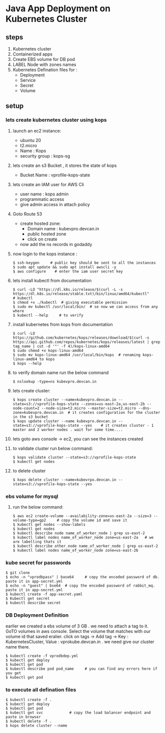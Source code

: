 # Java App Deployment on Kubernetes Cluster

## steps

1. Kubernetes cluster
2. Containerized apps
3. Create EBS volume for DB pod
4. LABEL Node with zones names
5. Kubernetes Defination files for :
   * Deployment
   * Service
   * Secret
   * Volume

## setup

### lets create kubernetes cluster using kops

1. launch an ec2 instance:
   * ubuntu 20
   * t2.micro
   * Name : Kops
   * security group : kops-sg

2. lets create an s3 Bucket , it stores the state of kops
   * Bucket Name : vprofile-kops-state

3. lets create an IAM user for AWS Cli
   * user name : kops admin
   * programmatic access
   * give admin access in attach policy

4. Goto Route 53
   * create hosted zone:
     * Domain name : kubevpro.devcan.in
     * public hosted zone
     * click on create
   * now add the ns records in godaddy

5. now login to the kops instance :

    ```console
    $ ssh-keygen     # public key should be sent to all the instances
    $ sudo apt update && sudo apt install awscli -y
    $ aws configure    # enter the iam user secret key
    ```

6. lets install kubectl from documentation

    ```console
    $ curl -LO "https://dl.k8s.io/release/$(curl -L -s https://dl.k8s.io/release/stable.txt)/bin/linux/amd64/kubectl"         # kubectl
    $ chmod +x ./kubectl  # giving executable permission
    $ sudo mv kubectl /usr/local/bin/  # so now we can access from any where
    $ kubectl --help     # to verify
    ```

7. install kubernetes from kops from documentation

    ```console
    $ curl -LO https://github.com/kubernetes/kops/releases/download/$(curl -s https://api.github.com/repos/kubernetes/kops/releases/latest | grep tag_name | cut -d '"' -f 4)/kops-linux-amd64
    $ sudo chmod +x kops-linux-amd64
    $ sudo mv kops-linux-amd64 /usr/local/bin/kops  # renaming kops-linux-amd64 to kops
    $ kops --help
    ```

8. to verify domain name run the below command

    ```console
    $ nslookup -type=ns kubevpro.devcan.in
    ```

9. lets create cluster:

    ```console
    $ kops create cluster --name=kubevpro.devcan.in --state=s3://vprofile-kops-state --zones=us-east-2a,us-east-2b --node-count=2 --node-size=t2.micro --master-size=t2.micro --dns-zone=kubevpro.devcan.in  # it creates configuration for the cluster in the s3 bucket
    $ kops update cluster --name kubevpro.devcan.in --state=s3://vprofile-kops-state --yes    # it creates cluster - 1 master and 2 worker nodes . wait for some time....
    ```

10. lets goto aws console -> ec2, you can see the instances created
11. to validate cluster run below command:

    ```console
    $ kops validate cluster --state=s3://vprofile-kops-state
    $ kubectl get nodes 
    ```

12. to delete cluster

    ```console
    $ kops delete cluster --name=kubevrpo.devcan.in --state=s3://vprofile-kops-state --yes
    ```

### ebs volume for mysql

1. run the below command:

   ```console
   $ aws ec2 create-volume --availability-zone=us-east-2a --size=3 --volume-type=gp2     # copy the volume id and save it
   $ kubectl get nodes --show-labels
   $ kubectl get nodes
   $ kubectl describe node name_of_worker_node | grep us-east-2
   $ kubectl label nodes name_of_worker_node zone=us-east-2a   # we are labelling thats it
   $ kubectl describe other_node name_of_worker_node | grep us-east-2
   $ kubectl label nodes name_of_worker_node zone=us-east-2b
   ```

### kube secret for passwords

   ```console
   $ git clone 
   $ echo -n "vprodbpass" | base64     # copy the encoded password of db. paste it in app-secret.yml
   $ echo -n "guest" | bse64  # copy the encoded password of rabbit_mq. paste it in app-secret.yml
   $ kubectl create -f app-secret.yaml
   $ Kubectl get secret
   $ kubectl describe secret
   ```

### DB Deployment Definition

earlier we created a ebs volume of 3 GB . we need to attach a tag to it. GoTO volumes in aws console. Select the volume that matches with our volume id that saved eralier. click on tags -> Add tag -> Key : KubernetesCluster, Value : vprokube.devcan.in . we need give our cluster name there.

```console
$ kubectl create -f vprodbdep.yml
$ kubectl get deploy
$ kubectl get pod
$ kubectl describe pod pod_name     # you can find any errors here if you get
$ kubectl get pod
```

### to execute all defination files

```console
$ kubectl create -f .
$ kubectl get deploy
$ kubectl get pod 
$ kubectl get svc            # copy the load balancer endpoint and paste in browser
$ kubectl delete -f .
$ kops delete cluster --name
```